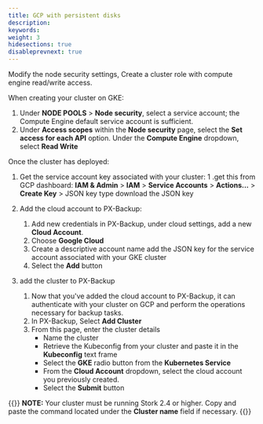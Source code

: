 ```yaml
---
title: GCP with persistent disks
description: 
keywords: 
weight: 3
hidesections: true
disableprevnext: true
---
```


Modify the node security settings, Create a cluster role with compute engine read/write access. 

When creating your cluster on GKE:

1. Under **NODE POOLS** > **Node security**, select a service account; the Compute Engine default service account is sufficient.
2. Under **Access scopes** within the **Node security** page, select the **Set access for each API** option. Under the **Compute Engine** dropdown, select **Read Write** 

Once the cluster has deployed:

1. Get the service account key associated with your cluster:
    1 .get this from GCP dashboard: **IAM & Admin** > **IAM** > **Service Accounts** > **Actions...** > **Create Key** > JSON key type
    download the JSON key

2. Add the cloud account to PX-Backup:
    1. Add new credentials in PX-Backup, under cloud settings, add a new **Cloud Account**.
    2. Choose **Google Cloud**
    3. Create a descriptive account name
    add the JSON key for the service account associated with your GKE cluster
    4. Select the **Add** button

3. add the cluster to PX-Backup
    1. Now that you've added the cloud account to PX-Backup, it can authenticate with your cluster on GCP and perform the operations necessary for backup tasks. 
    2. In PX-Backup, Select **Add Cluster**
    3. From this page, enter the cluster details
        * Name the cluster
        * Retrieve the Kubeconfig from your cluster and paste it in the **Kubeconfig** text frame
        * Select the **GKE** radio button from the **Kubernetes Service** 
        * From the **Cloud Account** dropdown, select the cloud account you previously created.
        * Select the **Submit** button

{{<info>}}
**NOTE:** Your cluster must be running Stork 2.4 or higher. Copy and paste the command located under the **Cluster name** field if necessary.
{{</info>}}
